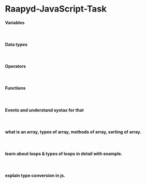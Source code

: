 # Raapyd-JavaScript-Task

<h4>Variables </h4><br> 
<h4>Data types </h4><br>
<h4>Operators </h4><br>
<h4>Functions </h4><br>
<h4>Events and understand systax for that </h4><br>
<h4>what is an array, types of array, methods of array, sorting of array. </h4><br>
<h4>learn about loops & types of loops in detail with example. </h4><br>
<h4>explain type conversion in js. </h4><br>
